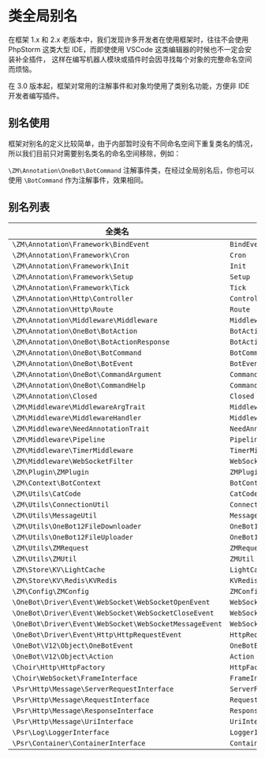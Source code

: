 # 类全局别名

在框架 1.x 和 2.x 老版本中，我们发现许多开发者在使用框架时，往往不会使用 PhpStorm 这类大型 IDE，而即使使用 VSCode 这类编辑器的时候也不一定会安装补全插件，
这样在编写机器人模块或插件时会因寻找每个对象的完整命名空间而烦恼。

在 3.0 版本起，框架对常用的注解事件和对象均使用了类别名功能，方便非 IDE 开发者编写插件。

## 别名使用

框架对别名的定义比较简单，由于内部暂时没有不同命名空间下重复类名的情况，所以我们目前只对需要别名类名的命名空间移除，例如：

`\ZM\Annotation\OneBot\BotCommand` 注解事件类，在经过全局别名后，你也可以使用 `\BotCommand` 作为注解事件，效果相同。

## 别名列表
| 全类名                                                    | 别名                       |
|--------------------------------------------------------|--------------------------|
| `\ZM\Annotation\Framework\BindEvent`                   | `BindEvent`              |
| `\ZM\Annotation\Framework\Cron`                        | `Cron`                   |
| `\ZM\Annotation\Framework\Init`                        | `Init`                   |
| `\ZM\Annotation\Framework\Setup`                       | `Setup`                  |
| `\ZM\Annotation\Framework\Tick`                        | `Tick`                   |
| `\ZM\Annotation\Http\Controller`                       | `Controller`             |
| `\ZM\Annotation\Http\Route`                            | `Route`                  |
| `\ZM\Annotation\Middleware\Middleware`                 | `Middleware`             |
| `\ZM\Annotation\OneBot\BotAction`                      | `BotAction`              |
| `\ZM\Annotation\OneBot\BotActionResponse`              | `BotActionResponse`      |
| `\ZM\Annotation\OneBot\BotCommand`                     | `BotCommand`             |
| `\ZM\Annotation\OneBot\BotEvent`                       | `BotEvent`               |
| `\ZM\Annotation\OneBot\CommandArgument`                | `CommandArgument`        |
| `\ZM\Annotation\OneBot\CommandHelp`                    | `CommandHelp`            |
| `\ZM\Annotation\Closed`                                | `Closed`                 |
| `\ZM\Middleware\MiddlewareArgTrait`                    | `MiddlewareArgTrait`     |
| `\ZM\Middleware\MiddlewareHandler`                     | `MiddlewareHandler`      |
| `\ZM\Middleware\NeedAnnotationTrait`                   | `NeedAnnotationTrait`    |
| `\ZM\Middleware\Pipeline`                              | `Pipeline`               |
| `\ZM\Middleware\TimerMiddleware`                       | `TimerMiddleware`        |
| `\ZM\Middleware\WebSocketFilter`                       | `WebSocketFilter`        |
| `\ZM\Plugin\ZMPlugin`                                  | `ZMPlugin`               |
| `\ZM\Context\BotContext`                               | `BotContext`             |
| `\ZM\Utils\CatCode`                                    | `CatCode`                |
| `\ZM\Utils\ConnectionUtil`                             | `ConnectionUtil`         |
| `\ZM\Utils\MessageUtil`                                | `MessageUtil`            |
| `\ZM\Utils\OneBot12FileDownloader`                     | `OneBot12FileDownloader` |
| `\ZM\Utils\OneBot12FileUploader`                       | `OneBot12FileUploader`   |
| `\ZM\Utils\ZMRequest`                                  | `ZMRequest`              |
| `\ZM\Utils\ZMUtil`                                     | `ZMUtil`                 |
| `\ZM\Store\KV\LightCache`                              | `LightCache`             |
| `\ZM\Store\KV\Redis\KVRedis`                           | `KVRedis`                |
| `\ZM\Config\ZMConfig`                                  | `ZMConfig`               |
| `\OneBot\Driver\Event\WebSocket\WebSocketOpenEvent`    | `WebSocketOpenEvent`     |
| `\OneBot\Driver\Event\WebSocket\WebSocketCloseEvent`   | `WebSocketCloseEvent`    |
| `\OneBot\Driver\Event\WebSocket\WebSocketMessageEvent` | `WebSocketMessageEvent`  |
| `\OneBot\Driver\Event\Http\HttpRequestEvent`           | `HttpRequestEvent`       |
| `\OneBot\V12\Object\OneBotEvent`                       | `OneBotEvent`            |
| `\OneBot\V12\Object\Action`                            | `Action`                 |
| `\Choir\Http\HttpFactory`                              | `HttpFactory`            |
| `\Choir\WebSocket\FrameInterface`                      | `FrameInterface`         |
| `\Psr\Http\Message\ServerRequestInterface`             | `ServerRequestInterface` |
| `\Psr\Http\Message\RequestInterface`                   | `RequestInterface`       |
| `\Psr\Http\Message\ResponseInterface`                  | `ResponseInterface`      |
| `\Psr\Http\Message\UriInterface`                       | `UriInterface`           |
| `\Psr\Log\LoggerInterface`                             | `LoggerInterface`        |
| `\Psr\Container\ContainerInterface`                    | `ContainerInterface`     |
